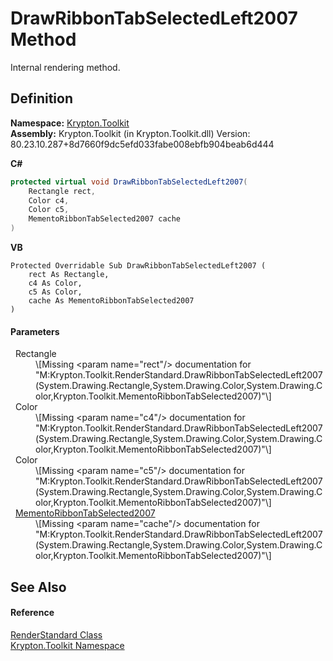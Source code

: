 # DrawRibbonTabSelectedLeft2007 Method


Internal rendering method.



## Definition
**Namespace:** <a href="79d2eac2-21f4-54ff-7552-b20c33c30600.md">Krypton.Toolkit</a>  
**Assembly:** Krypton.Toolkit (in Krypton.Toolkit.dll) Version: 80.23.10.287+8d7660f9dc5efd033fabe008ebfb904beab6d444

**C#**
``` C#
protected virtual void DrawRibbonTabSelectedLeft2007(
	Rectangle rect,
	Color c4,
	Color c5,
	MementoRibbonTabSelected2007 cache
)
```
**VB**
``` VB
Protected Overridable Sub DrawRibbonTabSelectedLeft2007 ( 
	rect As Rectangle,
	c4 As Color,
	c5 As Color,
	cache As MementoRibbonTabSelected2007
)
```



#### Parameters
<dl><dt>  Rectangle</dt><dd>\[Missing &lt;param name="rect"/&gt; documentation for "M:Krypton.Toolkit.RenderStandard.DrawRibbonTabSelectedLeft2007(System.Drawing.Rectangle,System.Drawing.Color,System.Drawing.Color,Krypton.Toolkit.MementoRibbonTabSelected2007)"\]</dd><dt>  Color</dt><dd>\[Missing &lt;param name="c4"/&gt; documentation for "M:Krypton.Toolkit.RenderStandard.DrawRibbonTabSelectedLeft2007(System.Drawing.Rectangle,System.Drawing.Color,System.Drawing.Color,Krypton.Toolkit.MementoRibbonTabSelected2007)"\]</dd><dt>  Color</dt><dd>\[Missing &lt;param name="c5"/&gt; documentation for "M:Krypton.Toolkit.RenderStandard.DrawRibbonTabSelectedLeft2007(System.Drawing.Rectangle,System.Drawing.Color,System.Drawing.Color,Krypton.Toolkit.MementoRibbonTabSelected2007)"\]</dd><dt>  <a href="f80c8fae-fe3a-7613-d8aa-4eabc8d5b6ce.md">MementoRibbonTabSelected2007</a></dt><dd>\[Missing &lt;param name="cache"/&gt; documentation for "M:Krypton.Toolkit.RenderStandard.DrawRibbonTabSelectedLeft2007(System.Drawing.Rectangle,System.Drawing.Color,System.Drawing.Color,Krypton.Toolkit.MementoRibbonTabSelected2007)"\]</dd></dl>

## See Also


#### Reference
<a href="8a8b9945-a6ad-21c4-5182-014e3b962e19.md">RenderStandard Class</a>  
<a href="79d2eac2-21f4-54ff-7552-b20c33c30600.md">Krypton.Toolkit Namespace</a>  

